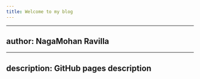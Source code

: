 ```yaml
---
title: Welcome to my blog
---
```


---
author: NagaMohan Ravilla
---

---
description: GitHub pages description
---
